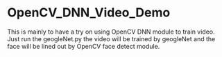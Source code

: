 # OpenCV_DNN_Video_Demo
This is mainly to have a try on using OpenCV DNN module to train video. Just run the geogleNet.py the video will be trained by geogleNet and the face will be lined out by OpenCV face detect module.
